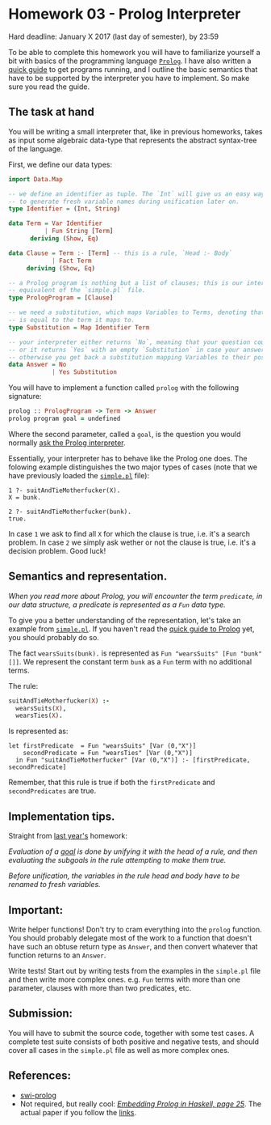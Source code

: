 Homework 03 - Prolog Interpreter
===============================================================================

Hard deadline: January X 2017 (last day of semester), by 23:59

To be able to complete this homework you will have to familiarize yourself a bit with basics of the programming language [`Prolog`](http://www.swi-prolog.org/). I have also written a [quick guide](./prolog-quick-guide.md) to get programs running, and I outline the basic semantics that have to be supported by the interpreter you have to implement. So make sure you read the guide.  

The task at hand
------------------------------------------------------------------------------
You will be writing a small interpreter that, like in previous homeworks, takes as input some algebraic data-type that represents the abstract syntax-tree of the language.  


First, we define our data types:

```Haskell
import Data.Map

-- we define an identifier as tuple. The `Int` will give us an easy way
-- to generate fresh variable names during unification later on.
type Identifier = (Int, String)

data Term = Var Identifier
          | Fun String [Term]
      deriving (Show, Eq)

data Clause = Term :- [Term] -- this is a rule, `Head :- Body`
            | Fact Term
     deriving (Show, Eq)

-- a Prolog program is nothing but a list of clauses; this is our interpreter's
-- equivalent of the `simple.pl` file.
type PrologProgram = [Clause]

-- we need a substitution, which maps Variables to Terms, denoting that a variable
-- is equal to the term it maps to.
type Substitution = Map Identifier Term

-- your interpreter either returns `No`, meaning that your question could not be answered.
-- or it returns `Yes` with an empty `Substitution` in case your answer is a simple "true",
-- otherwise you get back a substitution mapping Variables to their possible values. 
data Answer = No
            | Yes Substitution
```

You will have to implement a function called `prolog` with the following signature:
```prolog
prolog :: PrologProgram -> Term -> Answer
prolog program goal = undefined
```  
Where the second parameter, called a `goal`, is the question you would normally [ask the Prolog interpreter](./prolog-quick-guide.md#L74).

Essentially, your interpreter has to behave like the Prolog one does. The folowing example distinguishes the two major types of cases (note that we have previously loaded the [`simple.pl`](./simple.pl) file):
```
1 ?- suitAndTieMotherfucker(X).
X = bunk.

2 ?- suitAndTieMotherfucker(bunk).
true.
```

In case `1` we ask to find all `X` for which the clause is true, i.e. it's a search problem. In case `2` we simply ask wether or not the clause is true, i.e. it's a decision problem. Good luck!

Semantics and representation.
------------------------------------------------------------------------------  

*_When you read more about Prolog, you will encounter the term `predicate`, in our data structure, a predicate is represented as a `Fun` data type._*  

To give you a better understanding of the representation, let's take an example from [`simple.pl`](./simple.pl). If you haven't read the [quick guide to Prolog](./prolog-quick-guide) yet, you should probably do so.

The fact `wearsSuits(bunk).` is represented as `Fun "wearsSuits" [Fun "bunk" []]`. We represent the constant term `bunk` as a `Fun` term with no additional terms.

The rule:   
```prolog
suitAndTieMotherfucker(X) :-
  wearsSuits(X),
  wearsTies(X).
```
Is represented as:
```
let firstPredicate  = Fun "wearsSuits" [Var (0,"X")]
    secondPredicate = Fun "wearsTies" [Var (0,"X")]
  in Fun "suitAndTieMotherfucker" [Var (0,"X")] :- [firstPredicate, secondPredicate]
```

Remember, that this rule is true if both the `firstPredicate` and `secondPredicates` are true.


Implementation tips.
------------------------------------------------------------------------------

Straight from [last year's](http://bigfoot.cs.upt.ro/~marius/curs/plda/2013/hw4.html) homework:    


*_Evaluation of a [goal](./README.md#L50) is done by unifying it with the head of a rule, and then evaluating the subgoals in the rule attempting to make them true._*  

*_Before unification, the variables in the rule head and body have to be renamed to fresh variables._*


Important:
------------------------------------------------------------------------------


Write helper functions! Don't try to cram everything into the `prolog` function. You should probably delegate most of the work to a function that doesn't have such an obtuse return type as `Answer`, and then convert whatever that function returns to an `Answer`.  

Write tests! Start out by writing tests from the examples in the `simple.pl` file and then
write more complex ones. e.g. `Fun` terms with more than one parameter, clauses with more than two predicates, etc. 


Submission:
------------------------------------------------------------------------------  


You will have to submit the source code, together with some test cases. A complete test suite consists of both positive and negative tests, and should cover all cases in the `simple.pl` file as well as more complex ones.


References:
------------------------------------------------------------------------------  

* [swi-prolog](http://www.swi-prolog.org/)  
* Not required, but really cool: [*_Embedding Prolog in Haskell, page 25_*](http://lambda-the-ultimate.org/node/112). The actual paper if you follow the [links](http://www.cs.uu.nl/research/techreps/repo/CS-1999/1999-28.pdf).  